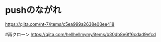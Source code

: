 # pushのながれ　
https://qiita.com/nt-7/items/c5ea999a2638e03ee418

#再クローン
https://qiita.com/hellhellmymy/items/b30db8e6ff6cdad9efcd
